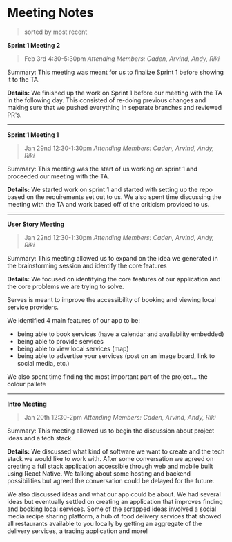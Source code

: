 # Meeting Notes
> sorted by most recent

**Sprint 1 Meeting 2**
> Feb 3rd 4:30-5:30pm
*Attending Members: Caden, Arvind, Andy, Riki*

Summary: This meeting was meant for us to finalize Sprint 1 before showing it to the TA.

**Details:**
We finished up the work on Sprint 1 before our meeting with the TA in the following day. This consisted of re-doing previous changes and making sure that we pushed everything in seperate branches and reviewed PR's. 

---

**Sprint 1 Meeting 1**
> Jan 29nd 12:30-1:30pm 
*Attending Members: Caden, Arvind, Andy, Riki*

Summary: This meeting was the start of us working on sprint 1 and proceeded our meeting with the TA. 

**Details:**
We started work on sprint 1 and started with setting up the repo based on the requirements set out to us. We also spent time discussing the meeting with the TA and work based off of the criticism provided to us.

---

**User Story Meeting**
> Jan 22nd 12:30-1:30pm 
*Attending Members: Caden, Arvind, Andy, Riki*

Summary: This meeting allowed us to expand on the idea we generated in the brainstorming session and identify the core features 

**Details:**
We focused on identifying the core features of our application and the core problems we are trying to solve.

Serves is meant to improve the accessibility of booking and viewing local service providers. 

We identified 4 main features of our app to be:
- being able to book services (have a calendar and availability embedded)
- being able to provide services
- being able to view local services (map) 
- being able to advertise your services (post on an image board, link to social media, etc.)

We also spent time finding the most important part of the project... the colour pallete

---

**Intro Meeting**
> Jan 20th 12:30-2pm
*Attending Members: Caden, Arvind, Andy, Riki*

Summary: This meeting allowed us to begin the discussion about project ideas and a tech stack. 

**Details:**
We discussed what kind of software we want to create and the tech stack we would like to work with. After some conversation we agreed on creating a full stack application accessible through web and mobile built using React Native. We talking about some hosting and backend possibilities but agreed the conversation could be delayed for the future.

We also discussed ideas and what our app could be about. We had several ideas but eventually settled on creating an application that improves finding and booking local services. Some of the scrapped ideas involved a social media recipe sharing platform, a hub of food delivery services that showed all restaurants available to you locally by getting an aggregate of the delivery services, a trading application and more!
